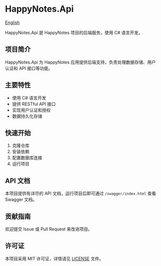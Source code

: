 # HappyNotes.Api

[English](./README.md)

HappyNotes.Api 是 HappyNotes 项目的后端服务，使用 C# 语言开发。

## 项目简介

HappyNotes.Api 为 HappyNotes 应用提供后端支持，负责处理数据存储、用户认证和 API 接口等功能。

## 主要特性

- 使用 C# 语言开发
- 提供 RESTful API 接口
- 实现用户认证和授权
- 数据持久化存储

## 快速开始

1. 克隆仓库
2. 安装依赖
3. 配置数据库连接
4. 运行项目

## API 文档

本项目提供有详尽的 API 文档，运行项目后即可通过 `/swagger/index.html` 查看 Swagger 文档。

## 贡献指南

欢迎提交 Issue 或 Pull Request 来改进项目。

## 许可证

本项目采用 MIT 许可证，详情请见 [LICENSE](./LICENSE) 文件。
